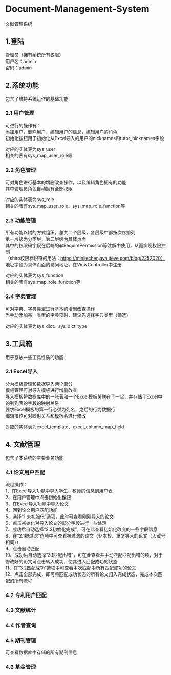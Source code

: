 # Document-Management-System
文献管理系统

## 1.登陆
管理员（拥有系统所有权限）\
用户名：admin \
密码：admin

## 2.系统功能
包含了维持系统运作的基础功能

### 2.1 用户管理
可进行的操作有：\
添加用户，删除用户，编辑用户的信息，编辑用户的角色 \
初始化按钮用于初始化从Excel导入的用户的nicknames和tutor_nicknames字段

对应的实体表为sys_user \
相关的表有sys_map_user_role等

### 2.2 角色管理
可对角色进行基本的增删改查操作，以及编辑角色拥有的功能 \
其中管理员角色自动拥有全部权限

对应的实体表为sys_role \
相关的表有sys_map_user_role、sys_map_role_function等

### 2.3 功能管理
所有功能以树的方式组织，总共二个层级，各层级中都按次序排列 \
第一层级为分类层，第二层级为具体页面 \
其中的权限码字段在后端的@RequirePermission等注解中使用，从而实现权限控制\
（shiro权限标识符的用法：https://minjiechenjava.iteye.com/blog/2252020） \
地址字段为具体页面的访问地址，在ViewController中注册

对应的实体表为sys_function \
相关的表有sys_map_role_function等 

### 2.4 字典管理
可对字典、字典类型进行基本的增删改查操作 \
当手动添加某一类型的字典项时，建议先选择字典类型（筛选）

对应的实体表为sys_dict、sys_dict_type

## 3.工具箱
用于存放一些工具性质的功能

### 3.1 Excel导入
分为模板管理和数据导入两个部分 \
模板管理可对导入模板进行增删改查 \
导入模板将数据库中的一张表和一个Excel模板关联在了一起，并存储了Excel中的列到表的字段的映射关系 \
要求Excel模板的第一行必须为列名，之后的行为数据行 \
编辑操作可对映射关系和模板名进行修改


对应的实体表为excel_template、excel_column_map_field

## 4. 文献管理
包含了本系统的主要业务功能

### 4.1 论文用户匹配
流程操作：\
1、在Excel导入功能中导入学生、教师的信息到用户表 \
2、在用户管理中点击初始化按钮 \
3、在Excel导入功能中导入论文 \
4、回到论文用户匹配功能 \
5、选择“1.未初始化”选项，此时可查看刚刚导入的论文 \
6、点击初始化对导入论文的部分字段进行一些处理 \
7、成功后自动选择“2.2初始化完成”，可在此查看初始化改变的一些字段信息 \
8、在“2.1被过滤”选项中可查看被过滤的论文（非本校、重复导入的论文（入藏号相同）） \
9、点击自动匹配 \
10、成功后自动选择“3.1匹配出错”，可在此查看并手动匹配匹配出错的项，对于修改好的论文可点击转入成功，使其进入匹配成功的状态 \
11、在“3.2匹配成功”选项中可查看本次匹配中所有匹配成功的论文 \
12、点击全部完成，即可将匹配成功状态的所有论文归入完成状态，完成本次匹配的所有流程

### 4.2 专利用户匹配
### 4.3 文献统计
### 4.4 作者查询
### 4.5 期刊管理
可查看数据库中存储的所有期刊信息
### 4.6 基金管理